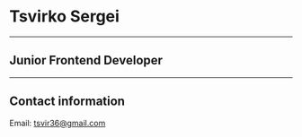 # Tsvirko Sergei
**********
## Junior Frontend Developer
**********
## Contact information


Email: [tsvir36@gmail.com](tsvir36@gmail.com)